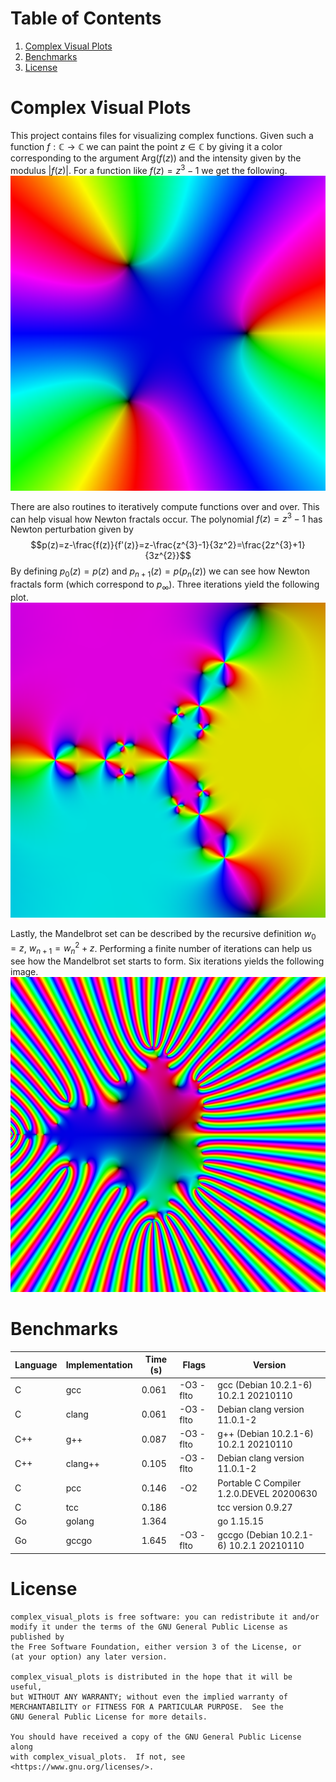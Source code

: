 # Table of Contents
1. [Complex Visual Plots](#cvp)
2. [Benchmarks](#benchmarks)
3. [License](#license)

# Complex Visual Plots <a name="cvp"></a>
This project contains files for visualizing complex functions. Given such
a function $f:\mathbb{C}\rightarrow\mathbb{C}$ we can paint the point
$z\in\mathbb{C}$ by giving it a color corresponding to the argument
$\textrm{Arg}\big(f(z)\big)$ and the intensity given by the modulus
$|f(z)|$. For a function like $f(z)=z^{3}-1$ we get the following.
![Z Cubed Minus One](https://github.com/ryanmaguire/complex_visual_plots/blob/main/images/z_cubed_minus_one.png "Z Cubed Minus One")

There are also routines to iteratively compute functions over and over. This
can help visual how Newton fractals occur. The polynomial $f(z)=z^{3}-1$ has
Newton perturbation given by
$$p(z)=z-\frac{f(z)}{f'(z)}=z-\frac{z^{3}-1}{3z^2}=\frac{2z^{3}+1}{3z^{2}}$$
By defining $p_{0}(z)=p(z)$ and $p_{n+1}(z)=p(p_{n}(z))$ we can see how
Newton fractals form (which correspond to $p_{\infty}$). Three iterations
yield the following plot.
![Z Cubed Minus One Three Iters](https://github.com/ryanmaguire/complex_visual_plots/blob/main/images/z_cubed_minus_one_three_iters.png "Z Cubed Minus One Three Iters")

Lastly, the Mandelbrot set can be described by the recursive definition
$w_{0}=z$, $w_{n+1}=w_{n}^{2}+z$. Performing a finite number of iterations can
help us see how the Mandelbrot set starts to form. Six iterations yields the
following image.
![Mandelbrot Six Iters](https://github.com/ryanmaguire/complex_visual_plots/blob/main/images/mandelbrot_six_iters.png "Mandelbrot Six Iters")

# Benchmarks
| Language               | Implementation | Time (s) | Flags              | Version                                  |
| ---------------------- | -------------- | -------- | ------------------ | ---------------------------------------- |
| C                      | gcc            |    0.061 | -O3 -flto          | gcc (Debian 10.2.1-6) 10.2.1 20210110    |
| C                      | clang          |    0.061 | -O3 -flto          | Debian clang version 11.0.1-2            |
| C++                    | g++            |    0.087 | -O3 -flto          | g++ (Debian 10.2.1-6) 10.2.1 20210110    |
| C++                    | clang++        |    0.105 | -O3 -flto          | Debian clang version 11.0.1-2            |
| C                      | pcc            |    0.146 | -O2                | Portable C Compiler 1.2.0.DEVEL 20200630 |
| C                      | tcc            |    0.186 |                    | tcc version 0.9.27                       |
| Go                     | golang         |    1.364 |                    | go 1.15.15                               |
| Go                     | gccgo          |    1.645 | -O3 -flto          | gccgo (Debian 10.2.1-6) 10.2.1 20210110  |

# License
    complex_visual_plots is free software: you can redistribute it and/or
    modify it under the terms of the GNU General Public License as published by
    the Free Software Foundation, either version 3 of the License, or
    (at your option) any later version.

    complex_visual_plots is distributed in the hope that it will be useful,
    but WITHOUT ANY WARRANTY; without even the implied warranty of
    MERCHANTABILITY or FITNESS FOR A PARTICULAR PURPOSE.  See the
    GNU General Public License for more details.

    You should have received a copy of the GNU General Public License along
    with complex_visual_plots.  If not, see <https://www.gnu.org/licenses/>.
